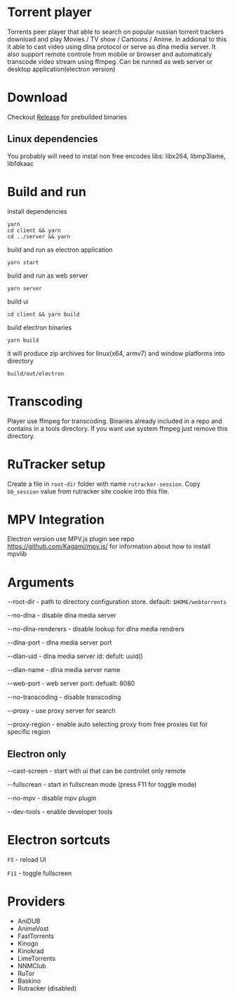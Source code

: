 # Torrent player

Torrents peer player that able to search on popular russian torrent trackers download and play Movies / TV show / Cartoons / Anime.
In addional to this it able to cast video using dlna protocol or serve as dlna media server.
It also support remote controle from mobile or browser and automaticaly transcode video stream using ffmpeg.
Can be runned as web server or desktop application(electron version)

# Download

Checkout [Release](https://github.com/Andro999b/torrent-player/releases) for prebuilded binaries

## Linux dependencies

You probably will need to instal non free encodes libs: libx264, libmp3lame, libfdkaac

# Build and run

install dependencies
```
yarn
cd client && yarn
cd ../server && yarn
```

build and run as electron application
```
yarn start
```

build and run as web server
```
yarn server
```

build ui
```
cd client && yarn build
```

build electron binaries
```
yarn build
```

it will produce zip archives for linux(x64, armv7) and window platforms into directory
```
build/out/electron
```


# Transcoding

Player use ffmpeg for transcoding. Binaries already included in a repo and contains in a tools directory. If you want use system ffmpeg just remove this directory.

# RuTracker setup
Create a file in `root-dir` folder with name `rutracker-session`. Copy `bb_session` value from rutracker site cookie into this file.


# MPV Integration

Electron version use MPV.js plugin see repo https://github.com/Kagami/mpv.js/ for information about how to install mpvlib

# Arguments

--root-dir - path to directory configuration store. default: `$HOME/webtorrents`

--no-dlna - disable dlna media server

--no-dlna-renderers - disable lookup for dlna media rendrers

--dlna-port - dlna media server port

--dlan-uid - dlna media server id: defult: uuid()

--dlan-name - dlna media server name

--web-port - web server port: defualt: 8080

--no-transcoding - disable transcoding

--proxy - use proxy server for search

--proxy-region - enable auto selecting proxy from free proxies list for specific region


## Electron only

--cast-screen - start with ui that can be controlet only remote

--fullscrean - start in fullscrean mode (press F11 for toggle mode)

--no-mpv - disable mpv plugin

--dev-tools - enable developer tools

# Electron sortcuts
`F5` - reload UI

`F11` - toggle fullscreen


# Providers
- AniDUB
- AnimeVost
- FastTorrents
- Kinogo
- Kinokrad
- LimeTorrents
- NNMClub
- RuTor
- Baskino
- Rutracker (disabled)
